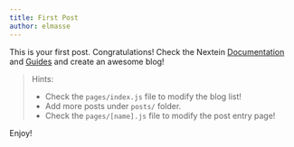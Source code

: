 ```yaml
---
title: First Post
author: elmasse
---
```


This is your first post. Congratulations! Check the Nextein [Documentation](https://nextein.now.sh/docs) and [Guides](https://nextein.now.sh/guides) and create an awesome blog!

> Hints:
> - Check the `pages/index.js` file to modify the blog list! 
> - Add more posts under `posts/` folder.
> - Check the `pages/[name].js` file to modify the post entry page!

Enjoy!
